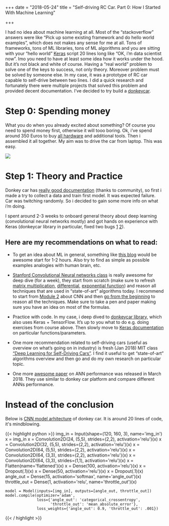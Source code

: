 +++
date = "2018-05-24"
title = "Self-driving RC Car. Part 0: How I Started With Machine Learning"

+++

I had no idea about machine learning at all. Most of the “stackoverflow” answers were like “Pick up some existing framework and do hello world examples”, which does not makes any sense for me at all. Tons of frameworks, tons of ML libraries, tons of ML algorithms and you are sitting with your “hello world” [Keras](https://keras.io/) script 20 lines long like “OK, i’m data scientist now”. Imo you need to have at least some idea how it works under the hood. But it’s not black and white of course. Having a “real world” problem to solve one of the keys to success, not only theory. Moreover problem must be solved by someone else. In my case, it was a prototype of RC car capable to self-drive between two lines. I did a quick research and fortunately there were multiple projects that solved this problem and provided decent documentation. I’ve decided to try build a [donkeycar](http://www.donkeycar.com/).

# Step 0: Spending money

What you do when you already excited about something? Of course you need to spend money first, otherwise it will tooo boring. Ok, i’ve spend around 350 Euros to buy [all hardware](http://docs.donkeycar.com/guide/build_hardware/) and additional tools. Then i assembled it all together. My aim was to drive the car from laptop. This was easy.

![](/img/2018/donkeycar1.jpg)

# Step 1: Theory and Practice

Donkey car has [really good documentation](https://docs.donkeycar.com/) (thanks to community), so first i made a try to collect a data and train first model. It was expected failure. Car was twitching randomly. So i decided to gain some more info on what i’m doing.

I spent around 2-3 weeks to onboard general theory about deep learning (convolutional neural networks mostly) and got hands on experience with Keras (donkeycar library in particular, fixed two bugs [1](https://github.com/wroscoe/donkey/commit/348519c9b0acf8dde0df687b15f103826c19b625) [2](https://github.com/wroscoe/donkey/commit/ffa40d63a5b42d0f7759600824990bae2b644b2d)).

## Here are my recommendations on what to read:

* To get an idea about ML in general, something like [this blog](https://elitedatascience.com/learn-machine-learning) would be awesome start for 1-2 hours. Also try to find as simple as possible examples analogies with human brain, etc.

* [Stanford Convolutional Neural networks class](http://cs231n.github.io/) is really awesome for deep dive (for a week), they start from scratch (make sure to refresh [matrix multiplication](https://en.wikipedia.org/wiki/Matrix_multiplication), [differential](https://en.wikipedia.org/wiki/Differential_of_a_function), [exponential function](https://en.wikipedia.org/wiki/Exponential_function)) and reason all techniques that are used in “state-of-art” algorithms today. I recommend to start from [Module 2](http://cs231n.github.io/convolutional-networks/) about CNN and then [go from the beginning](http://cs231n.github.io/classification/) to reason all the techniques. Make sure to take a pen and paper making sure you have an idea on most of the formulas.

* Practice with code. In my case, i deep dived to [donkeycar library](https://github.com/wroscoe/donkey), which also uses Keras + TensorFlow. It’s up to you what to do e.g. doing exercises from course above. Then slowly move to [Keras documentation](https://keras.io/) on particular functions/parameters.

* One more recommendation related to self-driving cars (useful as overview on what’s going on in industry) is fresh (Jan 2018) MIT class [“Deep Learning for Self-Driving Cars”](https://selfdrivingcars.mit.edu/). I find it useful to get “state-of-art” algorithms overview and then go and do my own research on particular topic.

* One more [awesome paper](https://arxiv.org/abs/1803.09386) on ANN performance was released in March 2018. They use similar to donkey car platform and compare different ANNs performance.

# Instead of the conclusion

Below is [CNN model arhitecture](https://github.com/wroscoe/donkey/blob/04900dc02f9fa2961de76672f2a0f818e33ae0f3/donkeycar/parts/keras.py#L154-L179) of donkey car. It is around 20 lines of code, it's mindblowing.

{{< highlight python >}}
    img_in = Input(shape=(120, 160, 3), name='img_in')
    x = img_in
    x = Convolution2D(24, (5,5), strides=(2,2), activation='relu')(x)
    x = Convolution2D(32, (5,5), strides=(2,2), activation='relu')(x)
    x = Convolution2D(64, (5,5), strides=(2,2), activation='relu')(x)
    x = Convolution2D(64, (3,3), strides=(2,2), activation='relu')(x)
    x = Convolution2D(64, (3,3), strides=(1,1), activation='relu')(x)
    x = Flatten(name='flattened')(x)
    x = Dense(100, activation='relu')(x)
    x = Dropout(.1)(x)
    x = Dense(50, activation='relu')(x)
    x = Dropout(.1)(x)
    angle_out = Dense(15, activation='softmax', name='angle_out')(x)
    throttle_out = Dense(1, activation='relu', name='throttle_out')(x)

    model = Model(inputs=[img_in], outputs=[angle_out, throttle_out])
    model.compile(optimizer='adam',
                  loss={'angle_out': 'categorical_crossentropy',
                        'throttle_out': 'mean_absolute_error'},
                  loss_weights={'angle_out': 0.9, 'throttle_out': .001})
{{< / highlight >}}
